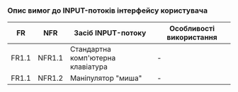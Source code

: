 ### Опис вимог до INPUT-потоків інтерфейсу користувача

| FR    | NFR    | Засіб INPUT-потоку                | Особливості використання |
|-------|--------|-----------------------------------|--------------------------|
| FR1.1 | NFR1.1 | Стандартна комп'ютерна клавіатура | -                        |
| FR1.1 | NFR1.2 | Маніпулятор "миша"                | -                        |
